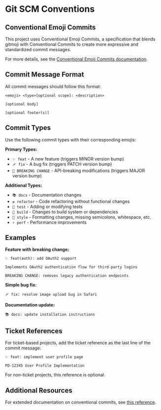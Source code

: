 # Git SCM Conventions

## Conventional Emoji Commits

This project uses Conventional Emoji Commits, a specification that blends gitmoji with Conventional Commits to create more expressive and standardized commit messages.

For more details, see the [Conventional Emoji Commits documentation](https://conventional-emoji-commits.site/quick-summary/summary).

## Commit Message Format

All commit messages should follow this format:

```
<emoji> <type>[optional scope]: <description>

[optional body]

[optional footer(s)]
```

## Commit Types

Use the following commit types with their corresponding emojis:

**Primary Types:**
- `✨ feat` - A new feature (triggers MINOR version bump)
- `🩹 fix` - A bug fix (triggers PATCH version bump)
- `🚨 BREAKING CHANGE` - API-breaking modifications (triggers MAJOR version bump)

**Additional Types:**
- `📚 docs` - Documentation changes
- `♻️ refactor` - Code refactoring without functional changes
- `🧪 test` - Adding or modifying tests
- `🔧 build` - Changes to build system or dependencies
- `🎨 style` - Formatting changes, missing semicolons, whitespace, etc.
- `⚡️ perf` - Performance improvements

## Examples

**Feature with breaking change:**
```
✨ feat(auth): add OAuth2 support

Implements OAuth2 authentication flow for third-party logins

BREAKING CHANGE: removes legacy authentication endpoints
```

**Simple bug fix:**
```
🩹 fix: resolve image upload bug in Safari
```

**Documentation update:**
```
📚 docs: update installation instructions
```

## Ticket References

For ticket-based projects, add the ticket reference as the last line of the commit message:

```
✨ feat: implement user profile page

PD-12345 User Profile Implementation
```

For non-ticket projects, this reference is optional.

## Additional Resources

For extended documentation on conventional commits, see [this reference](https://github.com/codekiln/alits/blob/feature/story-1.1-foundation-core-package-setup/docs/dev/scm/conventional_commits.md).
